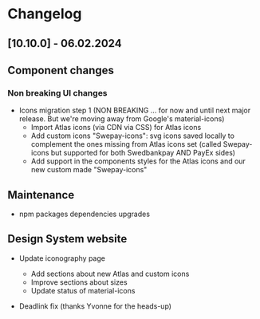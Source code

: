 # Changelog

## \[10.10.0\] - 06.02.2024

## Component changes

### Non breaking UI changes

- Icons migration step 1 (NON BREAKING ... for now and until next major release. But we're moving away from Google's material-icons)
  - Import Atlas icons (via CDN via CSS) for Atlas icons
  - Add custom icons "Swepay-icons": svg icons saved locally to complement the ones missing from Atlas icons set (called Swepay-icons but supported for both Swedbankpay AND PayEx sides)
  - Add support in the components styles for the Atlas icons and our new custom made "Swepay-icons"

## Maintenance

- npm packages dependencies upgrades

## Design System website

- Update iconography page

  - Add sections about new Atlas and custom icons
  - Improve sections about sizes
  - Update status of material-icons

- Deadlink fix (thanks Yvonne for the heads-up)
